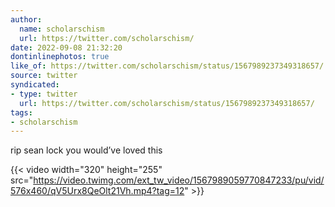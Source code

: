 ```yaml
---
author:
  name: scholarschism
  url: https://twitter.com/scholarschism/
date: 2022-09-08 21:32:20
dontinlinephotos: true
like_of: https://twitter.com/scholarschism/status/1567989237349318657/
source: twitter
syndicated:
- type: twitter
  url: https://twitter.com/scholarschism/status/1567989237349318657/
tags:
- scholarschism
---
```


rip sean lock you would’ve loved this 

{{< video width="320" height="255" src="https://video.twimg.com/ext_tw_video/1567989059770847233/pu/vid/576x460/qV5Urx8QeOlt21Vh.mp4?tag=12" >}}